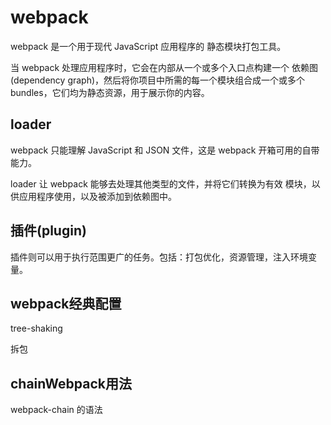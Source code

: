 # webpack
webpack 是一个用于现代 JavaScript 应用程序的 静态模块打包工具。

当 webpack 处理应用程序时，它会在内部从一个或多个入口点构建一个 依赖图(dependency graph)，然后将你项目中所需的每一个模块组合成一个或多个 bundles，它们均为静态资源，用于展示你的内容。

## loader

webpack 只能理解 JavaScript 和 JSON 文件，这是 webpack 开箱可用的自带能力。

loader 让 webpack 能够去处理其他类型的文件，并将它们转换为有效 模块，以供应用程序使用，以及被添加到依赖图中。


## 插件(plugin)

插件则可以用于执行范围更广的任务。包括：打包优化，资源管理，注入环境变量。



## webpack经典配置


tree-shaking 

拆包

## chainWebpack用法

webpack-chain 的语法